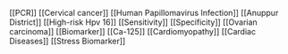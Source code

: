 [[PCR]]
[[Cervical cancer]]
[[Human Papillomavirus Infection]]
[[Anuppur District]]
[[High-risk Hpv 16]]
[[Sensitivity]]
[[Specificity]]
[[Ovarian carcinoma]]
[[Biomarker]]
[[Ca-125]]
[[Cardiomyopathy]]
[[Cardiac Diseases]]
[[Stress Biomarker]]

